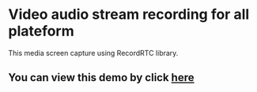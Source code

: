 # Video audio stream recording for all plateform
<p> This media screen capture using RecordRTC library. </p>
<h2>You can view this demo by click <a href="https://sagar32.github.io/video-audio-stream-recording-for-all-plateform/">here</a></h2>
